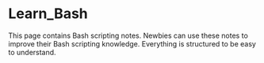 # Learn_Bash
This page contains Bash scripting notes. Newbies can use these notes to improve their Bash scripting knowledge. Everything is structured to be easy to understand.
